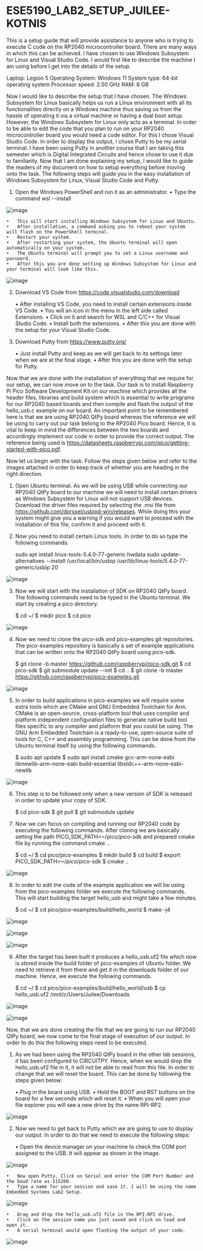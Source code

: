 # ESE5190_LAB2_SETUP_JUILEE-KOTNIS
This is a setup guide that will provide assistance to anyone who is trying to execute C code on the RP2040 microcontroller board. There are many ways in which this can be achieved. I have chosen to use Windows Subsystem for Linux and Visual Studio Code. I would first like to describe the machine I am using before I get into the details of the setup.

Laptop: Legion 5 
Operating System: Windows 11
System type: 64-bit operating system
Processor speed: 2.50 GHz
RAM: 8 GB

Now I would like to describe the setup that I have chosen. The Windows Subsystem for Linux basically helps us run a Linux environment with all its functionalities directly on a Windows machine thus saving us from the hassle of operating it via a virtual machine or having a dual boot setup. However, the Windows Subsystem for Linux only acts as a terminal. In order to be able to edit the code that you plan to run on your RP2040 microcontroller board you would need a code editor. For this I chose Visual Studio Code. In order to display the output, I chose Putty to be my serial terminal. I have been using Putty in another course that I am taking this semester which is Digital Integrated Circuits and hence chose to use it due to familiarity. 
Now that I am done explaining my setup, I would like to guide the readers of my document on how to setup everything before moving onto the task. The following steps will guide you in the easy installation of Windows Subsystem for Linux, Visual Studio Code and Putty.
1)	Open the Windows PowerShell and run it as an administrator. 
    •	Type the command wsl --install
    
![image](https://user-images.githubusercontent.com/114092868/195962635-586fe41d-e063-4a24-aec2-4be6188722cc.png)

    •	This will start installing Windows Subsystem for Linux and Ubuntu.
    •	After installation, a command asking you to reboot your system will flash on the PowerShell terminal.
    •	Restart your system.
    •	After restarting your system, the Ubuntu terminal will open automatically on your system.
    •	The Ubuntu terminal will prompt you to set a Linux username and password. 
    •	After this you are done setting up Windows Subsystem for Linux and your terminal will look like this.
    
![image](https://user-images.githubusercontent.com/114092868/195962694-af0d6ccd-5797-4ee4-b419-f2ab1fe5ab0d.png)

2)	Download VS Code from https://code.visualstudio.com/download

    •	After installing VS Code, you need to install certain extensions inside VS Code.
    •	You will an icon in the menu in the left side called Extensions. 
    •	Click on it and search for WSL and C/C++ for Visual Studio Code.
    •	Install both the extensions.
    •	After this you are done with the setup for your Visual Studio Code.
    
3)	Download Putty from https://www.putty.org/ 

    •	Just install Putty and keep as we will get back to its settings later when we are at the final stage.
    •	After this you are done with the setup for Putty.
    
Now that we are done with the installation of everything that we require for our setup, we can now move on to the task. Our task is to install Raspberry Pi Pico Software Development Kit on our machine which provides all the header files, libraries and build system which is essential to write programs for our RP2040 based boards and then compile and flash the output of the hello_usb.c example on our board. An important point to be remembered here is that we are using RP2040 QtPy board whereas the reference we will be using to carry out our task belong to the RP2040 Pico board. Hence, it is vital to keep in mind the differences between the two boards and accordingly implement our code in order to provide the correct output. The reference being used is https://datasheets.raspberrypi.com/pico/getting-started-with-pico.pdf.

Now let us begin with the task. Follow the steps given below and refer to the images attached in order to keep track of whether you are heading in the right direction.

1)	Open Ubuntu terminal. As we will be using USB while connecting our RP2040 QtPy board to our machine we will need to install certain drivers as Windows Subsystem for Linux will not support USB devices. Download the driver files required by selecting the .msi file from https://github.com/dorssel/usbipd-win/releases. While doing this your system might give you a warning if you would want to proceed with the installation of this file, confirm it and proceed with it.

2)	Now you need to install certain Linux tools. In order to do so type the following commands.

    sudo apt install linux-tools-5.4.0-77-generic hwdata
    sudo update-alternatives --install /usr/local/bin/usbip /usr/lib/linux-tools/5.4.0-77-generic/usbip 20
    
![image](https://user-images.githubusercontent.com/114092868/195962825-1f6a349e-ee28-423f-b9f6-282975098609.png)

3)	Now we will start with the installation of SDK on RP2040 QtPy board. The following commands need to be typed in the Ubuntu terminal. We start by creating a pico directory.

    $ cd ~/
    $ mkdir pico
    $ cd pico
    
![image](https://user-images.githubusercontent.com/114092868/195962839-fae2947e-335b-4f17-b49e-5d1a2631f10a.png)

4)	Now we need to clone the pico-sdk and pico-examples git repositories. The pico-examples repository is basically a set of example applications that can be written onto the RP2040 QtPy board using pico-sdk.

    $ git clone -b master https://github.com/raspberrypi/pico-sdk.git 
    $ cd pico-sdk 
    $ git submodule update --init 
    $ cd .. 
    $ git clone -b master https://github.com/raspberrypi/pico-examples.git
    
![image](https://user-images.githubusercontent.com/114092868/195962891-6085d234-6786-4131-9dd8-11c42c293fbf.png)

5)	In order to build applications in pico-examples we will require some extra tools which are CMake and GNU Embedded Toolchain for Arm. CMake is an open-source, cross-platform tool that uses compiler and platform independent configuration files to generate native build tool files specific to any compiler and platform that you could be using. The GNU Arm Embedded Toolchain is a ready-to-use, open-source suite of tools for C, C++ and assembly programming. This can be done from the Ubuntu terminal itself by using the following commands.

    $ sudo apt update 
    $ sudo apt install cmake gcc-arm-none-eabi libnewlib-arm-none-eabi build-essential libstdc++-arm-none-eabi-newlib
    
![image](https://user-images.githubusercontent.com/114092868/195962904-efe8f2db-99af-46d7-a675-ba6081ea6dc5.png)

6)	This step is to be followed only when a new version of SDK is released in order to update your copy of SDK.

    $ cd pico-sdk 
    $ git pull 
    $ git submodule update
    
7)	Now we can focus on compiling and running our RP2040 code by executing the following commands. After cloning we are basically setting the path PICO_SDK_PATH=~/pico/pico-sdk and prepared cmake file by running the command cmake ..

    $ cd ~/
    $ cd pico/pico-examples
    $ mkdir build 
    $ cd build
    $ export PICO_SDK_PATH=~/pico/pico-sdk
    $ cmake ..
    
![image](https://user-images.githubusercontent.com/114092868/195962944-121411f7-6d56-4ab1-9dd7-0079ab21dc5a.png)

8)	In order to edit the code of the example application we will be using from the pico-examples folder we execute the following commands. This will start building the target hello_usb and might take a few minutes.

    $ cd ~/
    $ cd pico/pico-examples/build/hello_world
    $ make -j4
    
![image](https://user-images.githubusercontent.com/114092868/195962975-ec2e053f-31f0-4781-96b8-ef776b680d0e.png)

![image](https://user-images.githubusercontent.com/114092868/195962981-30520e98-609b-492f-9de4-8a22e74a3753.png)

![image](https://user-images.githubusercontent.com/114092868/195962988-56a3a7c5-0a76-4031-b933-9b24e4a07bd6.png)

9)	After the target has been built it produces a hello_usb.uf2 file which now is stored inside the build folder of pico-examples of Ubuntu folder. We need to retrieve it from there and get it in the downloads folder of our machine. Hence, we execute the following commands.

    $ cd ~/
    $ cd pico/pico-examples/build/hello_world/usb
    $ cp hello_usb.uf2 /mnt/c/Users/Juilee/Downloads
    
![image](https://user-images.githubusercontent.com/114092868/195963006-78f9f19c-a6f4-4b3e-9d07-e4946e903962.png)

![image](https://user-images.githubusercontent.com/114092868/195963014-3503ed8b-ee82-46da-823c-9854b1f127f8.png)

Now, that we are done creating the file that we are going to run our RP2040 QtPy board, we now come to the final stage of execution of our output. In order to do this the following steps need to be executed.

1)	As we had been using the RP2040 QtPy board in the other lab sessions, it has been configured to CIRCUITPY. Hence, when we would drop the hello_usb.uf2 file in it, it will not be able to read from this file. In order to change that we will reset the board. This can be done by following the steps given below:

    •	Plug in the board using USB. 
    •	Hold the BOOT and RST buttons on the board for a few seconds which will reset it.
    •	When you will open your file explorer you will see a new drive by the name RPI-RP2.
    
![image](https://user-images.githubusercontent.com/114092868/195963094-9c9d03ef-ce9a-49af-8571-ce8dc0f12574.png)

2)	Now we need to get back to Putty which we are going to use to display our output. In order to do that we need to execute the following steps:

    •	Open the device manager on your machine to check the COM port assigned to the USB. It will appear as shown in the image.
    
![image](https://user-images.githubusercontent.com/114092868/195963115-a6ec9a96-93d3-4bb6-8e1c-632df17bc512.png)

    •	Now open Putty. Click on Serial and enter the COM Port Number and the baud rate as 115200.
    •	Type a name for your session and save it. I will be using the name Embedded Systems Lab2 Setup.
    
![image](https://user-images.githubusercontent.com/114092868/195963127-b1d013d2-37e0-4c76-a233-0ee0090c92dd.png)

    •	Drag and drop the hello_usb.uf2 file in the RPI-RP2 drive.
    •	Click on the session name you just saved and click on load and open it.
    •	A serial terminal would open flashing the output of your code.
    
![image](https://user-images.githubusercontent.com/114092868/195963140-41e9a475-1046-4090-b9fe-1e7fb29be9c2.png)













    







